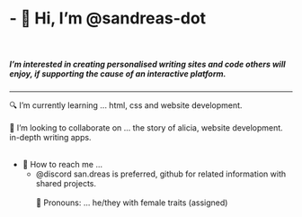 

<h1>- 👋 Hi, I’m <b>@sandreas-dot</b></h1>
<br>
<h5>I’m interested in creating personalised writing sites and code others will enjoy, if supporting the cause of an interactive platform.</h5>
<hr>

🔍 I’m currently learning ... html, css and website development. <br> <br>
🐎 I’m looking to collaborate on ... the story of alicia, website development. in-depth writing apps. <br> <br>
<ul>
<li>📨 How to reach me ...
   <ul>
     <li>@discord san.dreas is preferred, github for related information with shared projects.</li><br>
🐬 Pronouns: ... he/they with female traits (assigned) <br> <br>
</h7>


<!---
sandreas-dot/sandreas-dot is a ✨ special ✨ repository because its `README.md` (this file) appears on your GitHub profile.
You can click the Preview link to take a look at your changes.
--->
